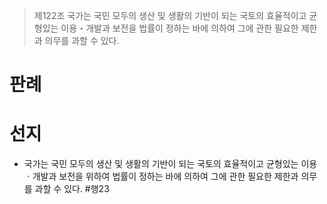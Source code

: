 > 제122조
> 국가는 국민 모두의 생산 및 생활의 기반이 되는 국토의 효율적이고 균형있는 이용・개발과 보전을 법률이 정하는 바에 의하여 그에 관한 필요한 제한과 의무를 과할 수 있다.

# 판례
# 선지
- 국가는 국민 모두의 생산 및 생활의 기반이 되는 국토의 효율적이고 균형있는 이용ㆍ개발과 보전을 위하여 법률이 정하는 바에 의하여 그에 관한 필요한 제한과 의무를 과할 수 있다. #행23